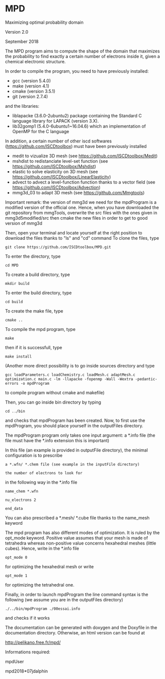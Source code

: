 # MPD
Maximizing optimal probability domain

Version 2.0

September 2018

The MPD program aims to compute the shape of the domain that maximizes the probability to find exactly a certain number of electrons inside it, given a chemical electronic structure.

In order to compile the program, you need to have previously installed:
* gcc (version 5.4.0)
* make (version 4.1)
* cmake (version 3.5.1)
* git (version 2.7.4)

and the libraries:
* liblapacke (3.6.0-2ubuntu2) package containing the Standard C language library for LAPACK (version 3.X).
* lib32gomp1 (5.4.0-6ubuntu1~16.04.6) which an implementation of OpenMP for the C language

In addition, a certain number of other iscd softwares (https://github.com/ISCDtoolbox) must have been previously installed
* medit to vizualize 3D mesh (see https://github.com/ISCDtoolbox/Medit)
* mshdist to redistanciate level-set function (see https://github.com/ISCDtoolbox/Mshdist)
* elastic to solve elasticity on 3D mesh (see https://github.com/ISCDtoolbox/LinearElasticity)
* advect to advect a level-function function thanks to a vector field (see https://github.com/ISCDtoolbox/Advection)
* mmg3d_03 to adapt 3D mesh (see https://github.com/Mmgtools)

Important remark: the version of mmg3d we need for the mpdProgram is a modified version of the official one. Hence, when you have downloaded the git repository from mmgTools, overwrite the src files with the ones given in mmg3d5modified/src then cmake the new files in order to get to good version of mmg3d 

Then, open your terminal and locate yourself at the right position to download the files thanks to "ls" and "cd" command
To clone the files, type

	git clone https://github.com/ISCDtoolbox/MPD.git

To enter the directory, type

	cd MPD

To create a build directory, type

	mkdir build

To enter the build directory, type

	cd build

To create the make file, type

	cmake ..

To compile the mpd program, type

	make

then if it is successfull, type

	make install

(Another more direct possibility is to go inside sources directory and type

	gcc loadParameters.c loadChemistry.c loadMesh.c adaptMesh.c optimization.c main.c -lm -llapacke -fopenmp -Wall -Wextra -pedantic-errors -o mpdProgram

to compile program without cmake and makefile)

Then, you can go inside bin directory by typing

	cd ../bin

and checks that mpdProgram has been created. Now, to first use the mpdProgram, you should place yourself in the outputFiles directory.

The mpdProgram program only takes one input argument: a *.info file (the file must have the *.info extension this is important)

In this file (an example is provided in outputFile directory), the minimal
configuration is to prescribe

	a *.wfn/ *.chem file (see example in the inputFile directory)

	the number of electrons to look for
 
in the following way in the *.info file

	name_chem *.wfn

	nu_electrons 2

	end_data

You can also prescribed a *.mesh/ *.cube file thanks to the name_mesh keyword

The mpd program has also different modes of optimization. It is ruled by the
opt_mode keyword. Positive value assumes that your mesh is made of tetrahedra
whereas non-positive value concerns hexahedral meshes (little cubes). Hence, write in the *.info file

	opt_mode 0

for optimizing the hexahedral mesh or write

	opt_mode 1 

for optimizing the tetrahedral one.

Finally, in order to launch mpdProgram the line command syntax is the following (we assume you are in the outputFiles directory)

	./../bin/mpdProgram ./00essai.info

and checks if it works

The documentation can be generated with doxygen and the Doxyfile in the documentation directory. Otherwise, an html version can be found at

http://pelikano.free.fr/mpd/

Informations required:

mpdUser

mpd2018*07jdalphin 


 





